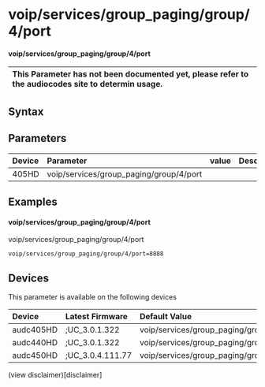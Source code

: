 ﻿---
description: voip/services/group_paging/group/4/port
search: false
---

# voip/services/group_paging/group/4/port

#### voip/services/group_paging/group/4/port


| This Parameter has not been documented yet, please refer to the audiocodes site to determin usage.  | 
| :--- |

## Syntax

## Parameters
|Device|Parameter|value|Description|
|:---|:---|:---|:---|
| 405HD | voip/services/group_paging/group/4/port |  |  |

## Examples
#### voip/services/group_paging/group/4/port

voip/services/group_paging/group/4/port

```
voip/services/group_paging/group/4/port=8888
```

## Devices
This parameter is available on the following devices

| Device | Latest Firmware | Default Value |
|:---|:---|:---|
| audc405HD | ;UC_3.0.1.322 | voip/services/group_paging/group/4/port=8888 
| audc440HD | ;UC_3.0.1.322 | voip/services/group_paging/group/4/port=8888 
| audc450HD | ;UC_3.0.4.111.77 | voip/services/group_paging/group/4/port=8888 

(view disclaimer)[disclaimer]
